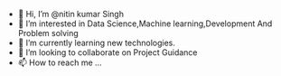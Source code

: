 - 👋 Hi, I’m @nitin kumar Singh
- 👀 I’m interested in Data Science,Machine learning,Development And Problem solving 
- 🌱 I’m currently learning new technologies.
- 💞️ I’m looking to collaborate on Project Guidance
- 📫 How to reach me ...

<!---
nitin252000/nitin252000 is a ✨ special ✨ repository because its `README.md` (this file) appears on your GitHub profile.
You can click the Preview link to take a look at your changes.
--->
